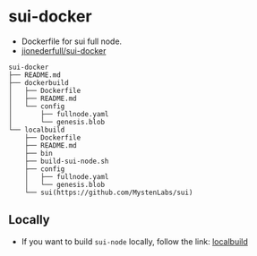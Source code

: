 # sui-docker
- Dockerfile for sui full node.
- [jionederfull/sui-docker](https://hub.docker.com/repository/docker/jionederfull/sui-docker/general)
```
sui-docker
├── README.md
├── dockerbuild
│   ├── Dockerfile
│   ├── README.md
│   └── config
│       ├── fullnode.yaml
│       └── genesis.blob
└── localbuild
    ├── Dockerfile
    ├── README.md
    ├── bin
    ├── build-sui-node.sh
    ├── config
    │   ├── fullnode.yaml
    │   └── genesis.blob
    └── sui(https://github.com/MystenLabs/sui)
```

## Locally
- If you want to build `sui-node` locally, follow the link: [localbuild](https://github.com/jiOnederfull/sui-docker/tree/main/localbuild)
